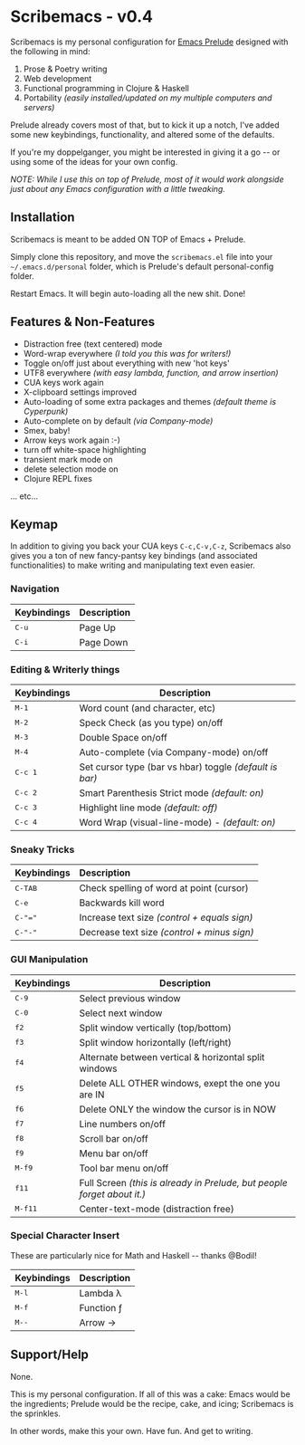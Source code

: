 Scribemacs - v0.4
==================

Scribemacs is my personal configuration for [Emacs Prelude](https://github.com/bbatsov/prelude) designed with the following in mind:

1. Prose & Poetry writing
2. Web development
3. Functional programming in Clojure & Haskell
4. Portability *(easily installed/updated on my multiple computers and servers)*

Prelude already covers most of that, but to kick it up a notch, I've added some new keybindings, functionality, and altered some of the defaults.

If you're my doppelganger, you might be interested in giving it a go -- or using some of the ideas for your own config.

*NOTE: While I use this on top of Prelude, most of it would work alongside just about any Emacs configuration with a little tweaking.*

## Installation

Scribemacs is meant to be added ON TOP of Emacs + Prelude.

Simply clone this repository, and move the ```scribemacs.el``` file into your ```~/.emacs.d/personal``` folder, which is Prelude's default personal-config folder.

Restart Emacs. It will begin auto-loading all the new shit. Done!

## Features & Non-Features

- Distraction free (text centered) mode
- Word-wrap everywhere *(I told you this was for writers!)*
- Toggle on/off just about everything with new 'hot keys'
- UTF8 everywhere *(with easy lambda, function, and arrow insertion)*
- CUA keys work again
- X-clipboard settings improved
- Auto-loading of some extra packages and themes *(default theme is Cyperpunk)*
- Auto-complete on by default *(via Company-mode)*
- Smex, baby!
- Arrow keys work again :-)
- turn off white-space highlighting
- transient mark mode on
- delete selection mode on
- Clojure REPL fixes

... etc...

## Keymap

In addition to giving you back your CUA keys ```C-c,C-v,C-z```, Scribemacs also gives you a ton of new fancy-pantsy key bindings (and associated functionalities) to make writing and manipulating text even easier.

### Navigation

Keybindings        | Description
-------------------|-------------------------------------------------------
<kbd>C-u</kbd>     | Page Up
<kbd>C-i</kbd>     | Page Down


### Editing & Writerly things

Keybindings        | Description
-------------------|-------------------------------------------------------
<kbd>M-1</kbd>     | Word count (and character, etc)
<kbd>M-2</kbd>     | Speck Check (as you type) on/off
<kbd>M-3</kbd>     | Double Space on/off
<kbd>M-4</kbd>     | Auto-complete (via Company-mode) on/off
<kbd>C-c 1</kbd>   | Set cursor type (bar vs hbar) toggle *(default is bar)*
<kbd>C-c 2</kbd>   | Smart Parenthesis Strict mode *(default: on)*
<kbd>C-c 3</kbd>   | Highlight line mode *(default: off)*
<kbd>C-c 4</kbd>   | Word Wrap (visual-line-mode) - *(default: on)*

### Sneaky Tricks

 Keybindings        | Description
:-------------------|:-------------------------------------------------------
<kbd>C-TAB</kbd>   | Check spelling of word at point (cursor)
<kbd>C-e</kbd>     | Backwards kill word
<kbd>C-"="</kbd>   | Increase text size *(control + equals sign)*
<kbd>C-"-"</kbd>   | Decrease text size *(control + minus sign)*


### GUI Manipulation

 Keybindings        | Description
--------------------|----------------------------------------------------
<kbd>C-9</kbd>     | Select previous window
<kbd>C-0</kbd>     | Select next window
<kbd>f2</kbd>      | Split window vertically (top/bottom)
<kbd>f3</kbd>      | Split window horizontally (left/right)
<kbd>f4</kbd>      | Alternate between vertical & horizontal split windows
<kbd>f5</kbd>      | Delete ALL OTHER windows, exept the one you are IN
<kbd>f6</kbd>      | Delete ONLY the window the cursor is in NOW
<kbd>f7</kbd>      | Line numbers on/off
<kbd>f8</kbd>      | Scroll bar on/off
<kbd>f9</kbd>      | Menu bar on/off
<kbd>M-f9</kbd>    | Tool bar menu on/off
<kbd>f11</kbd>     | Full Screen *(this is already in Prelude, but people forget about it.)*
<kbd>M-f11</kbd>   | Center-text-mode (distraction free)

### Special Character Insert

These are particularly nice for Math and Haskell -- thanks @Bodil!

Keybindings        | Description
-------------------|-------------------------------------------------------
<kbd>M-l</kbd>     | Lambda λ
<kbd>M-f</kbd>     | Function ƒ
<kbd>M--</kbd>     | Arrow →



## Support/Help

None.

This is my personal configuration. If all of this was a cake: Emacs would be the ingredients; Prelude would be the recipe, cake, and icing; Scribemacs is the sprinkles.

In other words, make this your own. Have fun. And get to writing.
